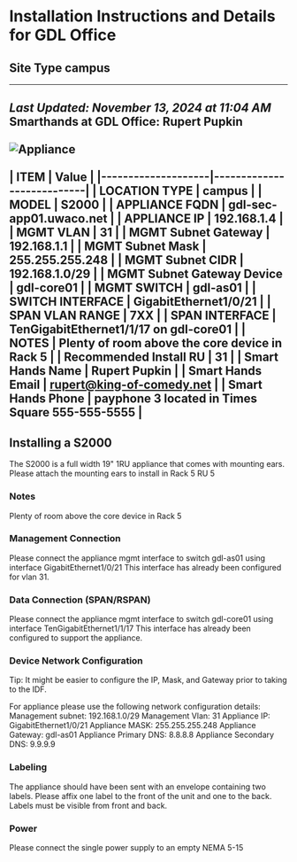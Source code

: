 # Installation Instructions and Details for GDL Office

## Site Type campus

___

***Last Updated: November 13, 2024 at 11:04 AM***
<br>
Smarthands at GDL Office: Rupert Pupkin
<br>
<br>![Appliance](./images/ORDR_S2000_Sensor.jpg)
<br>
<br>
| ITEM               | Value                     |
|--------------------|---------------------------|
| LOCATION TYPE              |   campus   |
| MODEL              |   S2000   |
| APPLIANCE FQDN        |   gdl-sec-app01.uwaco.net    |
| APPLIANCE IP       |   192.168.1.4 |
| MGMT VLAN          |   31    |
| MGMT Subnet Gateway        |   192.168.1.1    |
| MGMT Subnet Mask        |   255.255.255.248  |
| MGMT Subnet CIDR        |   192.168.1.0/29    |
| MGMT Subnet Gateway Device       |   gdl-core01    |
| MGMT SWITCH         |   gdl-as01   |
| SWITCH INTERFACE       |   GigabitEthernet1/0/21    |
| SPAN VLAN RANGE        |   7XX   |
| SPAN INTERFACE        |   TenGigabitEthernet1/1/17 on gdl-core01   |
| NOTES       |   Plenty of room above the core device in Rack 5    |
| Recommended Install RU       |   31    |
| Smart Hands Name      |   Rupert Pupkin    |
| Smart Hands Email      |   rupert@king-of-comedy.net    |
| Smart Hands Phone      |   payphone 3 located in Times Square 555-555-5555    |
<br>
---



## Installing a S2000

The S2000 is a full width 19" 1RU appliance that comes with mounting ears.
Please attach the mounting ears to install in Rack 5  RU 5


### Notes
Plenty of room above the core device in Rack 5

### Management Connection
Please connect the appliance mgmt interface to switch gdl-as01 using interface GigabitEthernet1/0/21
This interface has already been configured for vlan 31.

### Data Connection (SPAN/RSPAN)
Please connect the appliance mgmt interface to switch gdl-core01 using interface TenGigabitEthernet1/1/17
This interface has already been configured to support the appliance.

### Device Network Configuration
Tip:  It might be easier to configure the IP, Mask, and Gateway prior to taking to the IDF.

For appliance  please use the following network configuration details:
Management subnet: 192.168.1.0/29
Management Vlan:   31
Appliance IP: GigabitEthernet1/0/21
Appliance MASK: 255.255.255.248
Appliance Gateway: gdl-as01
Appliance Primary DNS: 8.8.8.8
Appliance Secondary DNS: 9.9.9.9

### Labeling
The appliance should have been sent with an envelope containing two labels.
Please affix one label to the front of the unit and one to the back.
Labels must be visible from front and back.

### Power
Please connect the single power supply to an empty NEMA 5-15

